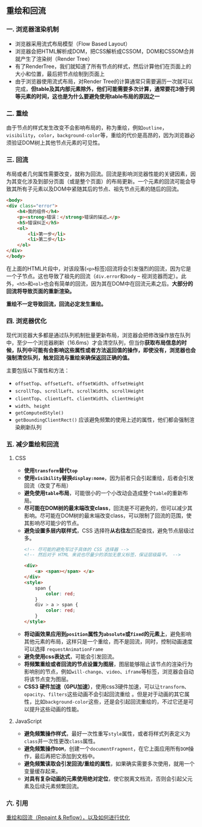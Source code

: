 ## 重绘和回流

### 一. 浏览器渲染机制
* 浏览器采用流式布局模型（Flow Based Layout）
* 浏览器会把HTML解析成DOM，把CSS解析成CSSOM，DOM和CSSOM合并就产生了渲染树（Render Tree）
* 有了RenderTree，我们就知道了所有节点的样式，然后计算他们在页面上的大小和位置，最后把节点绘制到页面上
* 由于浏览器使用流式布局，对Render Tree的计算通常只需要遍历一次就可以完成，**但table及其内部元素除外，他们可能需要多次计算，通常要花3倍于同等元素的时间，这也是为什么要避免使用table布局的原因之一**

### 二. 重绘
由于节点的样式发生改变不会影响布局的，称为重绘，例如`outline`，`visibility`，`color`，`background-color`等，重绘的代价是高昂的，因为浏览器必须验证DOM树上其他节点元素的可见性。

### 三. 回流
布局或者几何属性需要改变，就称为回流。回流是影响浏览器性能的关键因素，因为其变化涉及到部分页面（或是整个页面）的布局更新。一个元素的回流可能会导致其所有子元素以及DOM中紧随其后的节点、祖先节点元素的随后的回流。
```html
<body>
<div class="error">
    <h4>我的组件</h4>
    <p><strong>错误：</strong>错误的描述…</p>
    <h5>错误纠正</h5>
    <ol>
        <li>第一步</li>
        <li>第二步</li>
    </ol>
</div>
</body>
```
在上面的HTML片段中，对该段落(`<p>`标签)回流将会引发强烈的回流，因为它是一个子节点。这也导致了祖先的回流（`div.error`和`body` – 视浏览器而定）。此外，`<h5>`和`<ol>`也会有简单的回流，因为其在DOM中在回流元素之后。**大部分的回流将导致页面的重新渲染。**

**重绘不一定导致回流，回流必定发生重绘。**

### 四. 浏览器优化
现代浏览器大多都是通过队列机制批量更新布局，浏览器会把修改操作放在队列中，至少一个浏览器刷新（16.6ms）才会清空队列，但当你**获取布局信息的时候，队列中可能有会影响这些属性或者方法返回值的操作，即使没有，浏览器也会强制清空队列，触发回流与重绘来确保返回正确的值。**

主要包括以下属性和方法：
* `offsetTop`、`offsetLeft`、`offsetWidth`、`offsetHeight`
* `scrollTop`、`scrollLeft`、`scrollWidth`、`scrollHeight`
* `clientTop`、`clientLeft`、`clientWidth`、`clientHeight`
* `width`、`height`
* `getComputedStyle()`
* `getBoundingClientRect()`
应该避免频繁的使用上述的属性，他们都会强制渲染刷新队列

### 五. 减少重绘和回流
1. CSS
    * **使用`transform`替代`top`**
    * **使用`visibility`替换`display:none`**，因为前者只会引起重绘，后者会引发回流（改变了布局）
    * **避免使用`table`布局**，可能很小的一个小改动会造成整个`table`的重新布局。
    * **尽可能在DOM树的最末端改变class**，回流是不可避免的，但可以减少其影响。尽可能在DOM树的最末端改变class，可以限制了回流的范围，使其影响尽可能少的节点。
    * **避免设置多层内联样式**，CSS 选择符**从右往左**匹配查找，避免节点层级过多。
        ```html
        <!-- 尽可能的避免写过于具体的 CSS 选择器 -->
        <!-- 然后对于 HTML 来说也尽量少的添加无意义标签，保证层级扁平。 -->
        
        <div>
            <a> <span></span> </a>
        </div>
        <style>
            span {
                color: red;
            }
            div > a > span {
                color: red;
            }
        </style>
        ```
    * **将动画效果应用到`position`属性为`absolute`或`fixed`的元素上**，避免影响其他元素的布局，这样只是一个重绘，而不是回流，同时，控制动画速度可以选择 `requestAnimationFrame`
    * **避免使用css表达式**，可能会引发回流。
    * **将频繁重绘或者回流的节点设置为图层**，图层能够阻止该节点的渲染行为影响别的节点，例如`will-change`、`video`、`iframe`等标签，浏览器会自动将该节点变为图层。
    * **CSS3 硬件加速（GPU加速）**，使用css3硬件加速，可以让`transform`、`opacity`、`filters`这些动画不会引起回流重绘 。但是对于动画的其它属性，比如`background-color`这些，还是会引起回流重绘的，不过它还是可以提升这些动画的性能。

2. JavaScript
    * **避免频繁操作样式**，最好一次性重写`style`属性，或者将样式列表定义为`class`并一次性更改`class`属性。
    * **避免频繁操作`DOM`**，创建一个`documentFragment`，在它上面应用所有`DOM`操作，最后再把它添加到文档中。
    * **避免频繁读取会引发回流/重绘的属性**，如果确实需要多次使用，就用一个变量缓存起来。
    * **对具有复杂动画的元素使用绝对定位**，使它脱离文档流，否则会引起父元素及后续元素频繁回流。

### 六. 引用
[重绘和回流（Repaint & Reflow），以及如何进行优化](https://github.com/Advanced-Frontend/Daily-Interview-Question/issues/24)